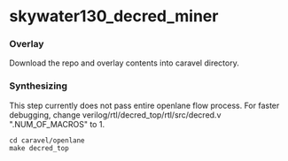 # skywater130_decred_miner

### Overlay
Download the repo and overlay contents into caravel directory.

### Synthesizing
This step currently does not pass entire openlane flow process. For faster debugging, change verilog/rtl/decred_top/rtl/src/decred.v ".NUM_OF_MACROS" to 1.
```
cd caravel/openlane
make decred_top
```

